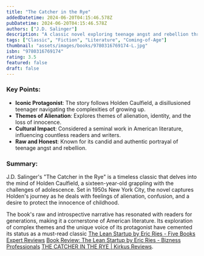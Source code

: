 ```yaml
---
title: "The Catcher in the Rye"
addedDatetime: 2024-06-20T04:15:46.578Z
pubDatetime: 2024-06-20T04:15:46.578Z
authors: ["J.D. Salinger"]
description: "A classic novel exploring teenage angst and rebellion through the eyes of its iconic protagonist, Holden Caulfield."
tags: ["Classic", "Fiction", "Literature", "Coming-of-Age"]
thumbnail: "assets/images/books/9780316769174-L.jpg"
isbn: "9780316769174"
rating: 3.5
featured: false
draft: false
---
```


### Key Points:

- **Iconic Protagonist**: The story follows Holden Caulfield, a disillusioned teenager navigating the complexities of growing up.
- **Themes of Alienation**: Explores themes of alienation, identity, and the loss of innocence.
- **Cultural Impact**: Considered a seminal work in American literature, influencing countless readers and writers.
- **Raw and Honest**: Known for its candid and authentic portrayal of teenage angst and rebellion.

### Summary:

J.D. Salinger's "The Catcher in the Rye" is a timeless classic that delves into the mind of Holden Caulfield, a sixteen-year-old grappling with the challenges of adolescence. Set in 1950s New York City, the novel captures Holden's journey as he deals with feelings of alienation, confusion, and a desire to protect the innocence of childhood.

The book's raw and introspective narrative has resonated with readers for generations, making it a cornerstone of American literature. Its exploration of complex themes and the unique voice of its protagonist have cemented its status as a must-read classic [The Lean Startup by Eric Ries - Five Books Expert Reviews](https://fivebooks.com/book/lean-startup-eric-ries/) [Book Review: The Lean Startup by Eric Ries - Bizness Professionals](https://biznessprofessionals.com/the-lean-startup-book-review/) [THE CATCHER IN THE RYE | Kirkus Reviews](https://www.kirkusreviews.com/book-reviews/jd-salinger2/the-catcher-in-the-rye/).